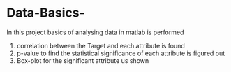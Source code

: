 # Data-Basics-

In this project basics of analysing data in matlab is performed
1. correlation between the Target and each attribute is found
2. p-value to find the statistical significance of each attribute is figured out
3. Box-plot for the significant attribute us shown
